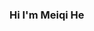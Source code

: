 ### Hi I'm Meiqi He

<!--
**mqhe/mqhe** is a ✨ _special_ ✨ repository because its `README.md` (this file) appears on your GitHub profile.

Here are some ideas to get you started:

- ✉️ Email: mqhe@connect.hku.hk
- 🏫 School: The University of Hong Kong
- 🌱 Major: PhD of Computer Science
- 😄 Pronouns: Mickie
-->
